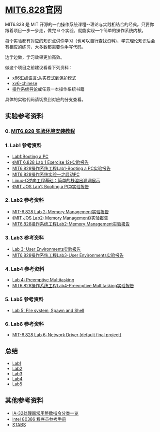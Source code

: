 # [MIT6.828官网](https://pdos.csail.mit.edu/6.828/2018/schedule.html)
MIT6.828 是 MIT 开源的一门操作系统课程--理论与实践相结合的经典。只要你跟着项目一步一步走，做完 6 个实验，就能实现一个简单的操作系统内核。

每个实验都有对应的知识点供你学习（也可以自行查找资料)，学完理论知识后会有相应的练习，大多数都需要你手写代码。

边学边做，学习效果更加高效。

做这个项目之前建议看看下列资料：
* [x86汇编语言:从实模式到保护模式](https://github.com/woai3c/recommended-books/blob/master/%E7%BC%96%E7%A8%8B%E8%AF%AD%E8%A8%80/x86%E6%B1%87%E7%BC%96%E8%AF%AD%E8%A8%80%20%20%E4%BB%8E%E5%AE%9E%E6%A8%A1%E5%BC%8F%E5%88%B0%E4%BF%9D%E6%8A%A4%E6%A8%A1%E5%BC%8F%E5%AE%8C%E6%95%B4%E7%89%88.pdf)
* [xv6-chinese](https://github.com/woai3c/recommended-books/blob/master/%E6%93%8D%E4%BD%9C%E7%B3%BB%E7%BB%9F/xv6-chinese.pdf)
* [操作系统导论](https://book.douban.com/subject/33463930/)或任意一本操作系统书籍

具体的实验代码请切换到对应的分支查看。

## 实验参考资料
### 0. [MIT6.828 实验环境安装教程](https://github.com/woai3c/MIT6.828/blob/master/docs/install.md)
### 1. Lab1 参考资料
* [Lab1:Booting a PC](https://www.cnblogs.com/gatsby123/p/9759153.html)
* [《MIT 6.828 Lab 1 Exercise 12》实验报告](https://www.cnblogs.com/wuhualong/p/lab01_exercise12_print_more_info.html)
* [MIT6.828操作系统工程Lab1-Booting a PC实验报告](https://blog.codedragon.tech/2017/12/09/MIT6-828%E6%93%8D%E4%BD%9C%E7%B3%BB%E7%BB%9F%E5%B7%A5%E7%A8%8BLab1-Booting-a-PC%E5%AE%9E%E9%AA%8C%E6%8A%A5%E5%91%8A/)
* [MIT6.828操作系统实验—之启动PC](https://liu-jianhao.github.io/2018/08/mit6.828%E6%93%8D%E4%BD%9C%E7%B3%BB%E7%BB%9F%E5%AE%9E%E9%AA%8C%E4%B9%8B%E5%90%AF%E5%8A%A8pc/)
* [Linux-C逆向工程基础：简单的栈溢出漏洞展示](http://www.xumenger.com/linux-c-asm-5-20180606/)
* [《MIT JOS Lab1: Booting a PC》实验报告](https://blog.csdn.net/qq_32473685/article/details/93626548#9.4%20%C2%A0%E8%BE%93%E5%87%BA%E5%AF%84%E5%AD%98%E5%99%A8eip%E8%B0%83%E7%94%A8%E5%87%BD%E6%95%B0%E7%9A%84%E8%A1%8C%E5%8F%B7)

### 2. Lab2 参考资料
* [MIT-6.828 Lab 2: Memory Management实验报告](https://www.cnblogs.com/gatsby123/p/9832223.html)
* [《MIT JOS Lab2: Memory Management》实验报告](https://blog.csdn.net/qq_32473685/article/details/99625128)
* [MIT6.828操作系统工程Lab2-Memory Management实验报告](https://blog.codedragon.tech/2018/02/20/MIT6-828%E6%93%8D%E4%BD%9C%E7%B3%BB%E7%BB%9F%E5%B7%A5%E7%A8%8BLab2-Memory-Management%E5%AE%9E%E9%AA%8C%E6%8A%A5%E5%91%8A/)
### 3. Lab3 参考资料
* [Lab 3: User Environments实验报告](https://www.cnblogs.com/gatsby123/p/9838304.html)
* [MIT6.828操作系统工程Lab3-User Environments实验报告](https://blog.codedragon.tech/2018/02/23/MIT6-828%E6%93%8D%E4%BD%9C%E7%B3%BB%E7%BB%9F%E5%B7%A5%E7%A8%8BLab3-User-Environments%E5%AE%9E%E9%AA%8C%E6%8A%A5%E5%91%8A/)
### 4. Lab4 参考资料
* [Lab 4: Preemptive Multitasking](https://www.cnblogs.com/gatsby123/p/9930630.html)
* [MIT6.828操作系统工程Lab4-Preemptive Multitasking实验报告](https://blog.codedragon.tech/2018/02/26/MIT6-828%E6%93%8D%E4%BD%9C%E7%B3%BB%E7%BB%9F%E5%B7%A5%E7%A8%8BLab4-Preemptive-Multitasking%E5%AE%9E%E9%AA%8C%E6%8A%A5%E5%91%8A/)

### 5. Lab5 参考资料
* [Lab 5: File system, Spawn and Shell](https://www.cnblogs.com/gatsby123/p/9950705.html)

### 6. Lab6 参考资料
* [MIT-6.828 Lab 6: Network Driver (default final project)](https://www.cnblogs.com/gatsby123/p/10080311.html)

## 总结
* [Lab1](https://github.com/woai3c/MIT6.828/blob/master/docs/lab1.md)
* [Lab2](https://github.com/woai3c/MIT6.828/blob/master/docs/lab2.md)
* [Lab3](https://github.com/woai3c/MIT6.828/blob/master/docs/lab3.md)
* [Lab4](https://github.com/woai3c/MIT6.828/blob/master/docs/lab4.md)
* [Lab5](https://github.com/woai3c/MIT6.828/blob/master/docs/lab5.md)

## 其他参考资料
* [IA-32处理器常用整数指令分类一览](http://www5.zzu.edu.cn/qwfw/info/1042/2434.htm)
* [Intel 80386 程序员参考手册](https://www.kancloud.cn/wizardforcel/intel-80386-ref-manual/123813)
* [STABS](https://sourceware.org/gdb/onlinedocs/stabs.html#Overview)
